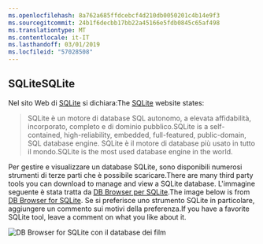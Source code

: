 ```yaml
---
ms.openlocfilehash: 8a762a685ffdcebcf4d210db0050201c4b14e9f3
ms.sourcegitcommit: 24b1f6decbb17bb22a45166e5fdb0845c65af498
ms.translationtype: MT
ms.contentlocale: it-IT
ms.lasthandoff: 03/01/2019
ms.locfileid: "57028508"
---
```

## <a name="sqlite"></a><span data-ttu-id="e20b9-101">SQLite</span><span class="sxs-lookup"><span data-stu-id="e20b9-101">SQLite</span></span>

<span data-ttu-id="e20b9-102">Nel sito Web di [SQLite](https://www.sqlite.org/) si dichiara:</span><span class="sxs-lookup"><span data-stu-id="e20b9-102">The [SQLite](https://www.sqlite.org/) website states:</span></span>

> <span data-ttu-id="e20b9-103">SQLite è un motore di database SQL autonomo, a elevata affidabilità, incorporato, completo e di dominio pubblico.</span><span class="sxs-lookup"><span data-stu-id="e20b9-103">SQLite is a self-contained, high-reliability, embedded, full-featured, public-domain, SQL database engine.</span></span> <span data-ttu-id="e20b9-104">SQLite è il motore di database più usato in tutto il mondo.</span><span class="sxs-lookup"><span data-stu-id="e20b9-104">SQLite is the most used database engine in the world.</span></span>

<span data-ttu-id="e20b9-105">Per gestire e visualizzare un database SQLite, sono disponibili numerosi strumenti di terze parti che è possibile scaricare.</span><span class="sxs-lookup"><span data-stu-id="e20b9-105">There are many third party tools you can download to manage and view a SQLite database.</span></span> <span data-ttu-id="e20b9-106">L'immagine seguente è stata tratta da [DB Browser per SQLite](http://sqlitebrowser.org/).</span><span class="sxs-lookup"><span data-stu-id="e20b9-106">The image below is from [DB Browser for SQLite](http://sqlitebrowser.org/).</span></span> <span data-ttu-id="e20b9-107">Se si preferisce uno strumento SQLite in particolare, aggiungere un commento sui motivi della preferenza.</span><span class="sxs-lookup"><span data-stu-id="e20b9-107">If you have a favorite SQLite tool, leave a comment on what you like about it.</span></span>

![DB Browser for SQLite con il database dei film](~/tutorials/first-mvc-app-xplat/working-with-sql/_static/dbb.png)
